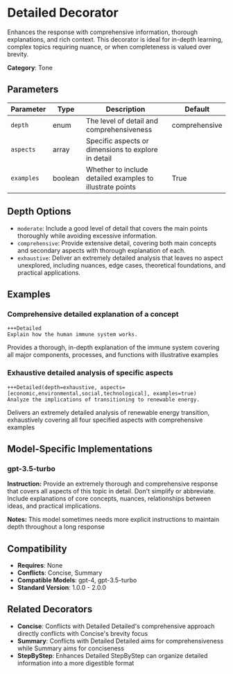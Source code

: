 # Detailed Decorator

Enhances the response with comprehensive information, thorough explanations, and rich context. This decorator is ideal for in-depth learning, complex topics requiring nuance, or when completeness is valued over brevity.

**Category**: Tone

## Parameters

| Parameter | Type | Description | Default |
|-----------|------|-------------|--------|
| `depth` | enum | The level of detail and comprehensiveness | comprehensive |
| `aspects` | array | Specific aspects or dimensions to explore in detail |  |
| `examples` | boolean | Whether to include detailed examples to illustrate points | True |

## Depth Options

- `moderate`: Include a good level of detail that covers the main points thoroughly while avoiding excessive information.
- `comprehensive`: Provide extensive detail, covering both main concepts and secondary aspects with thorough explanation of each.
- `exhaustive`: Deliver an extremely detailed analysis that leaves no aspect unexplored, including nuances, edge cases, theoretical foundations, and practical applications.

## Examples

### Comprehensive detailed explanation of a concept

```
+++Detailed
Explain how the human immune system works.
```

Provides a thorough, in-depth explanation of the immune system covering all major components, processes, and functions with illustrative examples

### Exhaustive detailed analysis of specific aspects

```
+++Detailed(depth=exhaustive, aspects=[economic,environmental,social,technological], examples=true)
Analyze the implications of transitioning to renewable energy.
```

Delivers an extremely detailed analysis of renewable energy transition, exhaustively covering all four specified aspects with comprehensive examples

## Model-Specific Implementations

### gpt-3.5-turbo

**Instruction:** Provide an extremely thorough and comprehensive response that covers all aspects of this topic in detail. Don't simplify or abbreviate. Include explanations of core concepts, nuances, relationships between ideas, and practical implications.

**Notes:** This model sometimes needs more explicit instructions to maintain depth throughout a long response


## Compatibility

- **Requires**: None
- **Conflicts**: Concise, Summary
- **Compatible Models**: gpt-4, gpt-3.5-turbo
- **Standard Version**: 1.0.0 - 2.0.0

## Related Decorators

- **Concise**: Conflicts with Detailed Detailed's comprehensive approach directly conflicts with Concise's brevity focus
- **Summary**: Conflicts with Detailed Detailed aims for comprehensiveness while Summary aims for conciseness
- **StepByStep**: Enhances Detailed StepByStep can organize detailed information into a more digestible format
